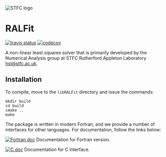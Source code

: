 ![STFC logo](http://www.stfc.ac.uk/stfc/includes/themes/MuraSTFC/assets/legacy/2473_web_2.png)

# RALFit

[![travis status](https://travis-ci.org/ralna/RALFit.svg?branch=master)](https://travis-ci.org/ralna/RALFit)
[![codecov](https://codecov.io/gh/ralna/RALFit/branch/master/graph/badge.svg)](https://codecov.io/gh/ralna/RALFit)

A non-linear least squares solver that is primarily developed by the Numerical Analysis group at STFC Rutherford Appleton Laboratory hsl@stfc.ac.uk.

## Installation

To compile, move to the `libRALFit` directory and issue the commands:
```
mkdir build
cd build
cmake ..
make
```

The package is written in modern Fortran, and we provide a number of interfaces for other languages.  For documentation, follow the links below:

[![Fortran doc](https://readthedocs.org/projects/ralfit-fortran/badge/?version=latest)](http://ralfit.readthedocs.io/projects/Fortran/en/latest/?badge=latest) Documentation for Fortran version.

[![C doc](https://readthedocs.org/projects/ralfit-c/badge/?version=latest)](http://ralfit.readthedocs.io/projects/C/en/latest/?badge=latest) Documentation for C interface.

